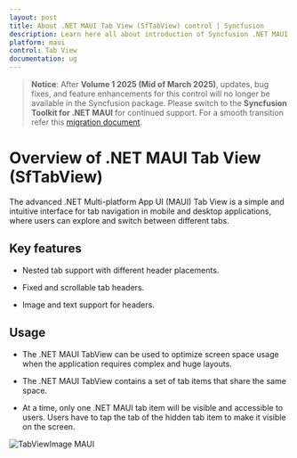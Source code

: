 ```yaml
---
layout: post
title: About .NET MAUI Tab View (SfTabView) control | Syncfusion
description: Learn here all about introduction of Syncfusion .NET MAUI Tab View (SfTabView) control, its elements and more.
platform: maui
control: Tab View
documentation: ug
---
```


>**Notice**: After **Volume 1 2025 (Mid of March 2025)**, updates, bug fixes, and feature enhancements for this control will no longer be available in the Syncfusion package. Please switch to the **Syncfusion Toolkit for .NET MAUI** for continued support. For a smooth transition refer this [migration document](https://help.syncfusion.com/maui-toolkit/migration).

# Overview of .NET MAUI Tab View (SfTabView)

The advanced .NET Multi-platform App UI (MAUI) Tab View is a simple and intuitive interface for tab navigation in mobile and desktop applications, where users can explore and switch between different tabs.

## Key features

* Nested tab support with different header placements.

* Fixed and scrollable tab headers.

* Image and text support for headers.

## Usage

* The .NET MAUI TabView can be used to optimize screen space usage when the application requires complex and huge layouts.

* The .NET MAUI TabView contains a set of tab items that share the same space.

* At a time, only one .NET MAUI tab item will be visible and accessible to users. Users have to tap the tab of the hidden tab item to make it visible on the screen.

![TabViewImage MAUI](images/TabView.png)